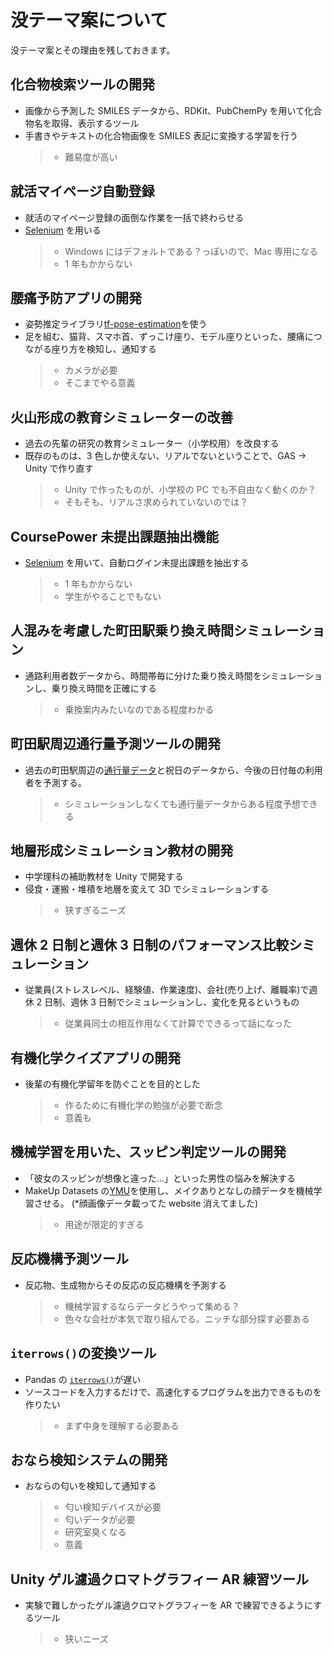 # 没テーマ案について

没テーマ案とその理由を残しておきます。

## 化合物検索ツールの開発

- 画像から予測した SMILES データから、RDKit、PubChemPy を用いて化合物名を取得、表示するツール
- 手書きやテキストの化合物画像を SMILES 表記に変換する学習を行う
  > - 難易度が高い

## 就活マイページ自動登録

- 就活のマイページ登録の面倒な作業を一括で終わらせる
- [Selenium](https://selenium-python.readthedocs.io/) を用いる
  > - Windows にはデフォルトである？っぽいので、Mac 専用になる
  > - 1 年もかからない

## 腰痛予防アプリの開発

- 姿勢推定ライブラリ[tf-pose-estimation](https://github.com/jiajunhua/ildoonet-tf-pose-estimation)を使う
- 足を組む、猫背、スマホ首、ずっこけ座り、モデル座りといった、腰痛につながる座り方を検知し、通知する
  > - カメラが必要
  > - そこまでやる意義

## 火山形成の教育シミュレーターの改善

- 過去の先輩の研究の教育シミュレーター（小学校用）を改良する
- 既存のものは、3 色しか使えない、リアルでないということで、GAS → Unity で作り直す
  > - Unity で作ったものが、小学校の PC でも不自由なく動くのか？
  > - そもそも、リアルさ求められていないのでは？

## CoursePower 未提出課題抽出機能

- [Selenium](https://selenium-python.readthedocs.io/) を用いて、自動ログイン未提出課題を抽出する
  > - 1 年もかからない
  > - 学生がやることでもない

## 人混みを考慮した町田駅乗り換え時間シミュレーション

- 通路利用者数データから、時間帯毎に分けた乗り換え時間をシミュレーションし、乗り換え時間を正確にする
  > - 乗換案内みたいなのである程度わかる

## 町田駅周辺通行量予測ツールの開発

- 過去の町田駅周辺の[通行量データ](https://opendata.city.machida.tokyo.jp/nl/dataset/sangyo_machidaekitsukouryou)と祝日のデータから、今後の日付毎の利用者を予測する。
  > - シミュレーションしなくても通行量データからある程度予想できる

## 地層形成シミュレーション教材の開発

- 中学理科の補助教材を Unity で開発する
- 侵食・運搬・堆積を地層を変えて 3D でシミュレーションする
  > - 狭すぎるニーズ

## 週休 2 日制と週休 3 日制のパフォーマンス比較シミュレーション

- 従業員(ストレスレベル、経験値、作業速度)、会社(売り上げ、離職率)で週休 2 日制、週休 3 日制でシミュレーションし、変化を見るというもの
  > - 従業員同士の相互作用なくて計算でできるって話になった

## 有機化学クイズアプリの開発

- 後輩の有機化学留年を防ぐことを目的とした
  > - 作るために有機化学の勉強が必要で断念
  > - 意義も

## 機械学習を用いた、スッピン判定ツールの開発

- 「彼女のスッピンが想像と違った…」といった男性の悩みを解決する
- MakeUp Datasets の[YMU](https://tsapps.nist.gov/BDbC/Search/Details/531)を使用し、メイクありとなしの顔データを機械学習させる。 (\*顔画像データ載ってた website 消えてました)
  > - 用途が限定的すぎる

## 反応機構予測ツール

- 反応物、生成物からその反応の反応機構を予測する
  > - 機械学習するならデータどうやって集める？
  > - 色々な会社が本気で取り組んでる。ニッチな部分探す必要ある

## `iterrows()`の変換ツール

- Pandas の [`iterrows()`](https://github.com/pandas-dev/pandas/blob/v2.2.1/pandas/core/frame.py#L1493-L1545)が遅い
- ソースコードを入力するだけで、高速化するプログラムを出力できるものを作りたい
  > - まず中身を理解する必要ある

## おなら検知システムの開発

- おならの匂いを検知して通知する
  > - 匂い検知デバイスが必要
  > - 匂いデータが必要
  > - 研究室臭くなる
  > - 意義

## Unity ゲル濾過クロマトグラフィー AR 練習ツール

- 実験で難しかったゲル濾過クロマトグラフィーを AR で練習できるようにするツール
  > - 狭いニーズ
